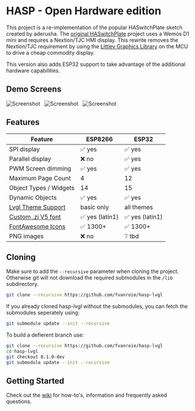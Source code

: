 # HASP - Open Hardware edition
This project is a re-implementation of the popular HASwitchPlate sketch created by aderusha.
The [original HASwitchPlate][1] project uses a Wemos D1 mini and requires a Nextion/TJC HMI display.
This rewrite removes the Nextion/TJC requirement by using the [Littlev Graphics Library][2] on the MCU to drive a cheap commodity display.

This version also adds ESP32 support to take advantage of the additional hardware capabilities.


## Demo Screens

![Screenshot](https://raw.githubusercontent.com/fvanroie/hasp-lvgl/0.0.11/docs/img/sliders.png) &nbsp; 
![Screenshot](https://raw.githubusercontent.com/fvanroie/hasp-lvgl/0.0.11/docs/img/buttons.png) &nbsp; 
![Screenshot](https://raw.githubusercontent.com/fvanroie/hasp-lvgl/0.0.11/docs/img/mediaplayer.png)

## Features

| Feature                 | ESP8266 | ESP32
|-------------------------|---------|---------
| SPI display             | :white_check_mark: yes | :white_check_mark: yes
| Parallel display        | :x: no | :white_check_mark: yes
| PWM Screen dimming      | :white_check_mark: yes | :white_check_mark: yes
| Maximum Page Count      | 4       | 12
| Object Types / Widgets  | 14      | 15
| Dynamic Objects         | :white_check_mark: yes | :white_check_mark: yes
| [Lvgl Theme Support][3] | basic only | all themes
| [Custom .zi V5 font][4] | :white_check_mark: yes (latin1) | :white_check_mark: yes (latin1)
| [FontAwesome Icons][5]  | :white_check_mark: 1300+ | :white_check_mark: 1300+
| PNG images              | :x: no | :grey_question: tbd

## Cloning

Make sure to add the `--recursive` parameter when cloning the project. Otherwise git will not download the required submodules in the `/lib` subdirectory.

```bash
git clone --recursive https://github.com/fvanroie/hasp-lvgl
```

If you already cloned hasp-lvgl without the submodules, you can fetch the submodules seperately using:

```bash
git submodule update --init --recursive
```

To build a defierent branch use:

```bash
git clone --recursive https://github.com/fvanroie/hasp-lvgl
cd hasp-lvgl
git checkout 0.1.0-dev
git submodule update --init --recursive
```

## Getting Started

Check out the [wiki](https://github.com/fvanroie/hasp-lvgl/wiki) for how-to's, information and frequently asked questions.

[1]: https://github.com/aderusha/HASwitchPlate
[2]: https://github.com/littlevgl/lvgl
[3]: https://littlevgl.com/themes
[4]: https://github.com/fvanroie/HMI-Font-Pack/releases
[5]: https://fontawesome.com/cheatsheet/

